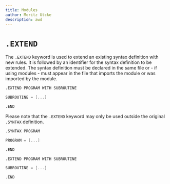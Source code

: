 ```yaml
---
title: Modules
author: Moritz Utcke
description: awd
---
```


# `.EXTEND`

The `.EXTEND` keyword is used to extend an existing syntax definition with new rules. It is followed by an identifier for the syntax definition to be extended. The syntax definition must be declared in the same file or - if using modules - must appear in the file that imports the module or was imported by the module.

```meta
.EXTEND PROGRAM WITH SUBROUTINE

SUBROUTINE = [...]

.END
```

Please note that the `.EXTEND` keyword may only be used outside the original `.SYNTAX` definition.

```meta
.SYNTAX PROGRAM

PROGRAM = [...]

.END

.EXTEND PROGRAM WITH SUBROUTINE

SUBROUTINE = [...]

.END
```
